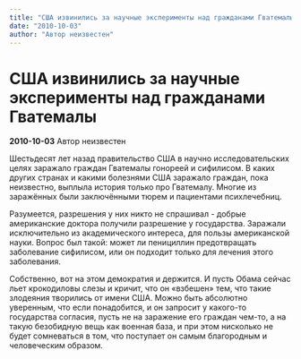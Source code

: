 ```yaml
---
title: "США извинились за научные эксперименты над гражданами Гватемалы"
date: "2010-10-03"
author: "Автор неизвестен"
---
```


# США извинились за научные эксперименты над гражданами Гватемалы

**2010-10-03** Автор неизвестен

Шестьдесят лет назад правительство США в научно исследовательских целях заражало граждан Гватемалы гонореей и сифилисом. В каких других странах и какими болезнями США заражало граждан, пока неизвестно, выплыла история только про Гватемалу. Многие из заражённых были заключёнными тюрем и пациентами психлечебниц.

Разумеется, разрешения у них никто не спрашивал - добрые американские доктора получили разрешение у государства. Заражали исключительно из академического интереса, для пользы американской науки. Вопрос был такой: может ли пенициллин предотвращать заболевание сифилисом, или он подходит только для лечения этого заболевания.

Собственно, вот на этом демократия и держится. И пусть Обама сейчас льет крокодиловы слезы и кричит, что он «взбешен» тем, что такие злодеяния творились от имени США. Можно быть абсолютно уверенным, что если понадобится, и он запросит у какого-то государства согласия, пусть не на заражение его граждан чем-то, а на такую безобидную вещь как военная база, и при этом нисколько не будет сомневаться в том, что поступает он самым благородным и человеческим образом.